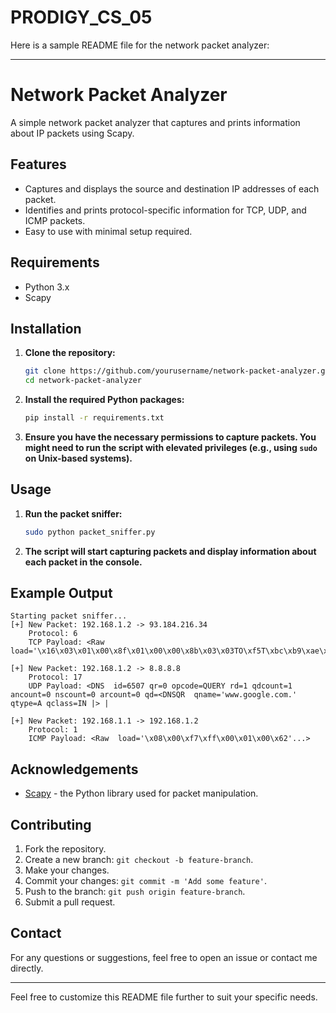 # PRODIGY_CS_05

Here is a sample README file for the network packet analyzer:

---

# Network Packet Analyzer

A simple network packet analyzer that captures and prints information about IP packets using Scapy.

## Features

- Captures and displays the source and destination IP addresses of each packet.
- Identifies and prints protocol-specific information for TCP, UDP, and ICMP packets.
- Easy to use with minimal setup required.

## Requirements

- Python 3.x
- Scapy

## Installation

1. **Clone the repository:**

    ```sh
    git clone https://github.com/yourusername/network-packet-analyzer.git
    cd network-packet-analyzer
    ```

2. **Install the required Python packages:**

    ```sh
    pip install -r requirements.txt
    ```

3. **Ensure you have the necessary permissions to capture packets. You might need to run the script with elevated privileges (e.g., using `sudo` on Unix-based systems).**

## Usage

1. **Run the packet sniffer:**

    ```sh
    sudo python packet_sniffer.py
    ```

2. **The script will start capturing packets and display information about each packet in the console.**

## Example Output

```
Starting packet sniffer...
[+] New Packet: 192.168.1.2 -> 93.184.216.34
    Protocol: 6
    TCP Payload: <Raw  load='\x16\x03\x01\x00\x8f\x01\x00\x00\x8b\x03\x03TO\xf5T\xbc\xb9\xae\xa3t\xb2\xef\x93'...>

[+] New Packet: 192.168.1.2 -> 8.8.8.8
    Protocol: 17
    UDP Payload: <DNS  id=6507 qr=0 opcode=QUERY rd=1 qdcount=1 ancount=0 nscount=0 arcount=0 qd=<DNSQR  qname='www.google.com.' qtype=A qclass=IN |> |

[+] New Packet: 192.168.1.1 -> 192.168.1.2
    Protocol: 1
    ICMP Payload: <Raw  load='\x08\x00\xf7\xff\x00\x01\x00\x62'...>
```

## Acknowledgements

- [Scapy](https://scapy.net/) - the Python library used for packet manipulation.

## Contributing

1. Fork the repository.
2. Create a new branch: `git checkout -b feature-branch`.
3. Make your changes.
4. Commit your changes: `git commit -m 'Add some feature'`.
5. Push to the branch: `git push origin feature-branch`.
6. Submit a pull request.

## Contact

For any questions or suggestions, feel free to open an issue or contact me directly.

---

Feel free to customize this README file further to suit your specific needs.
